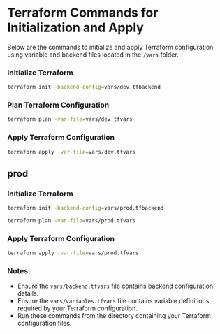 # Terraform Commands for Initialization and Apply

Below are the commands to initialize and apply Terraform configuration using variable and backend files located in the `/vars` folder.

### Initialize Terraform
```bash
terraform init -backend-config=vars/dev.tfbackend
```

### Plan Terraform Configuration
```bash
terraform plan -var-file=vars/dev.tfvars
```

### Apply Terraform Configuration
```bash
terraform apply -var-file=vars/dev.tfvars
```


## prod 

### Initialize Terraform
```bash
terraform init -backend-config=vars/prod.tfbackend
```

```bash
terraform plan -var-file=vars/prod.tfvars
```

### Apply Terraform Configuration
```bash
terraform apply -var-file=vars/prod.tfvars
```

### Notes:
- Ensure the `vars/backend.tfvars` file contains backend configuration details.
- Ensure the `vars/variables.tfvars` file contains variable definitions required by your Terraform configuration.
- Run these commands from the directory containing your Terraform configuration files.

